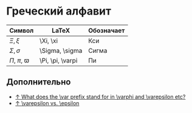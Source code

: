 # Греческий алфавит

| Символ                 | LaTeX            | Обозначает |
| ---------------------- | ---------------- | ---------- |
| $\Xi, \xi$             | \Xi, \xi         | Кси        |
| $\Sigma, \sigma$       | \Sigma, \sigma   | Сигма      |
| $\Pi$, $\pi$, $\varpi$ | \Pi, \pi, \varpi | Пи         |

## Дополнительно

- [↑ What does the \var prefix stand for in \varphi and \varepsilon etc?](https://tex.stackexchange.com/questions/304534/what-does-the-var-prefix-stand-for-in-varphi-and-varepsilon-etc)
- [↑ \varepsilon vs. \epsilon](https://tex.stackexchange.com/questions/98013/varepsilon-vs-epsilon/98018#98018)